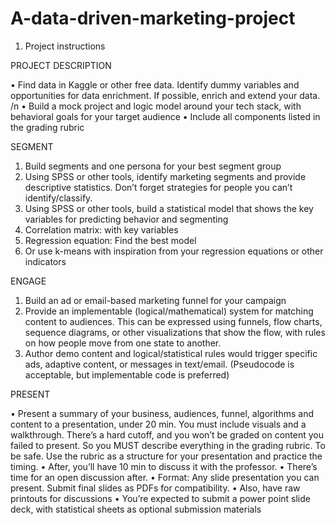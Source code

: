 # A-data-driven-marketing-project
1.	Project instructions

PROJECT DESCRIPTION

•	Find data in Kaggle or other free data. Identify dummy variables and opportunities for data enrichment. If possible, enrich and extend your data. /n
•	Build a mock project and logic model around your tech stack, with behavioral goals for your target audience
•	Include all components listed in the grading rubric

SEGMENT

1.	Build segments and one persona for your best segment group
2.	Using SPSS or other tools, identify marketing segments and provide descriptive statistics. Don’t forget strategies for people you can’t identify/classify.
3.	Using SPSS or other tools, build a statistical model that shows the key variables for predicting behavior and segmenting
1.	Correlation matrix: with key variables
2.	Regression equation:  Find the best model
3.	Or use k-means with inspiration from your regression equations or other indicators

ENGAGE

1.	Build an ad or email-based marketing funnel for your campaign
2.	Provide an implementable (logical/mathematical) system for matching content to audiences. This can be expressed using funnels, flow charts, sequence diagrams, or other visualizations that show the flow, with rules on how people move from one state to another. 
3.	Author demo content and logical/statistical rules would trigger specific ads, adaptive content, or messages in text/email. (Pseudocode is acceptable, but implementable code is preferred)

PRESENT

•	Present a summary of your business, audiences, funnel, algorithms and content to a presentation, under 20 min. You must include visuals and a walkthrough. There’s a hard cutoff, and you won’t be graded on content you failed to present. So you MUST describe everything in the grading rubric. To be safe. Use the rubric as a structure for your presentation and practice the timing. 
•	After, you’ll have 10 min to discuss it with the professor. 
•	There’s time for an open discussion after. 
•	Format: Any slide presentation you can present. Submit final slides as PDFs for compatibility.
•	Also, have raw printouts for discussions
•	You’re expected to submit a power point slide deck, with statistical sheets as optional submission materials
